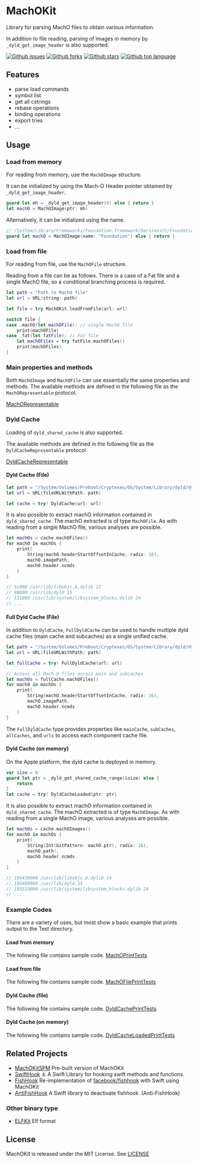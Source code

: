 # MachOKit

Library for parsing MachO files to obtain various information.

In addition to file reading, parsing of images in memory by `_dyld_get_image_header` is also supported.

<!-- # Badges -->

[![Github issues](https://img.shields.io/github/issues/p-x9/MachOKit)](https://github.com/p-x9/MachOKit/issues)
[![Github forks](https://img.shields.io/github/forks/p-x9/MachOKit)](https://github.com/p-x9/MachOKit/network/members)
[![Github stars](https://img.shields.io/github/stars/p-x9/MachOKit)](https://github.com/p-x9/MachOKit/stargazers)
[![Github top language](https://img.shields.io/github/languages/top/p-x9/MachOKit)](https://github.com/p-x9/MachOKit/)

## Features

- parse load commands
- symbol list
- get all cstrings
- rebase operations
- binding operations
- export tries
- ...

## Usage

### Load from memory

For reading from memory, use the `MachOImage` structure.

It can be initialized by using the Mach-O Header pointer obtained by `_dyld_get_image_header`.

```swift
guard let mh = _dyld_get_image_header(0) else { return }
let machO = MachOImage(ptr: mh)
```

Alternatively, it can be initialized using the name.

```swift
// /System/Library/Frameworks/Foundation.framework/Versions/C/Foundation
guard let machO = MachOImage(name: "Foundation") else { return }
```

### Load from file

For reading from file, use the `MachOFile` structure.

Reading from a file can be as follows.
There is a case of a Fat file and a single MachO file, so a conditional branching process is required.

```swift
let path = "Path to MachO file"
let url = URL(string: path)

let file = try MachOKit.loadFromFile(url: url)

switch file {
case .machO(let machOFile): // single MachO file
    print(machOFile)
case .fat(let fatFile): // Fat file
    let machOFiles = try fatFile.machOFiles()
    print(machOFiles)
}
```

### Main properties and methods

Both `MachOImage` and `MachOFile` can use essentially the same properties and methods.
The available methods are defined in the following file as the `MachORepresentable` protocol.

[MachORepresentable](./Sources/MachOKit/Protocol/MachORepresentable.swift)

### Dyld Cache

Loading of `dyld_shared_cache` is also supported.

The available methods are defined in the following file as the `DyldCacheRepresentable` protocol.

[DyldCacheRepresentable](./Sources/MachOKit/Protocol/DyldCacheRepresentable.swift)

#### Dyld Cache (File)

```swift
let path = "/System/Volumes/Preboot/Cryptexes/OS/System/Library/dyld/dyld_shared_cache_arm64e"
let url = URL(fileURLWithPath: path)

let cache = try! DyldCache(url: url)
```

It is also possible to extract machO information contained in `dyld_shared_cache`.
The machO extracted is of type `MachOFile`.
As with reading from a single MachO file, various analyses are possible.

```swift
let machOs = cache.machOFiles()
for machO in machOs {
    print(
        String(machO.headerStartOffsetInCache, radix: 16),
        machO.imagePath,
        machO.header.ncmds
    )
}

// 5c000 /usr/lib/libobjc.A.dylib 22
// 98000 /usr/lib/dyld 15
// 131000 /usr/lib/system/libsystem_blocks.dylib 24
// ...
```

#### Full Dyld Cache (File)

In addition to `DyldCache`, `FullDyldCache` can be used to handle multiple dyld cache files (main cache and subcaches) as a single unified cache.

```swift
let path = "/System/Volumes/Preboot/Cryptexes/OS/System/Library/dyld/dyld_shared_cache_arm64e"
let url = URL(fileURLWithPath: path)

let fullCache = try! FullDyldCache(url: url)

// Access all Mach-O files across main and subcaches
let machOs = fullCache.machOFiles()
for machO in machOs {
    print(
        String(machO.headerStartOffsetInCache, radix: 16),
        machO.imagePath,
        machO.header.ncmds
    )
}
```
The `FullDyldCache` type provides properties like `mainCache`, `subCaches`, `allCaches`, and `urls` to access each component cache file.

#### Dyld Cache (on memory)

On the Apple platform, the dyld cache is deployed in memory.

```swift
var size = 0
guard let ptr = _dyld_get_shared_cache_range(&size) else {
    return
}
let cache = try! DyldCacheLoaded(ptr: ptr)
```

It is also possible to extract machO information contained in `dyld_shared_cache`.
The machO extracted is of type `MachOImage`.
As with reading from a single MachO image, various analyses are possible.

```swift
let machOs = cache.machOImages()
for machO in machOs {
    print(
        String(Int(bitPattern: machO.ptr), radix: 16),
        machO.path!,
        machO.header.ncmds
    )
}

// 193438000 /usr/lib/libobjc.A.dylib 24
// 193489000 /usr/lib/dyld 15
// 193513000 /usr/lib/system/libsystem_blocks.dylib 24
// ...
```

### Example Codes

There are a variety of uses, but most show a basic example that prints output to the Test directory.

#### Load from memory

The following file contains sample code.
[MachOPrintTests](./Tests/MachOKitTests/MachOPrintTests.swift)

#### Load from file

The following file contains sample code.
[MachOFilePrintTests](./Tests/MachOKitTests/MachOFilePrintTests.swift)

#### Dyld Cache (file)

The following file contains sample code.
[DyldCachePrintTests](./Tests/MachOKitTests/DyldCachePrintTests.swift)

#### Dyld Cache (on memory)

The following file contains sample code.
[DyldCacheLoadedPrintTests](./Tests/MachOKitTests/DyldCacheLoadedPrintTests.swift)

## Related Projects

- [MachOKitSPM](https://github.com/p-x9/MachOKit-SPM)
    Pre-built version of MachOKit
- [SwiftHook](https://github.com/p-x9/swift-hook)
    ⚓️ A Swift Library for hooking swift methods and functions.
- [FishHook](https://github.com/p-x9/swift-fishhook)
    Re-implementation of [facebook/fishhook](https://github.com/facebook/fishhook) with Swift using MachOKit
- [AntiFishHook](https://github.com/p-x9/swift-anti-fishhook)
    A Swift library to deactivate fishhook. (Anti-FishHook)

### Other binary type
- [ELFKit](https://github.com/p-x9/ELFKit)
    Elf format

## License

MachOKit is released under the MIT License. See [LICENSE](./LICENSE)
